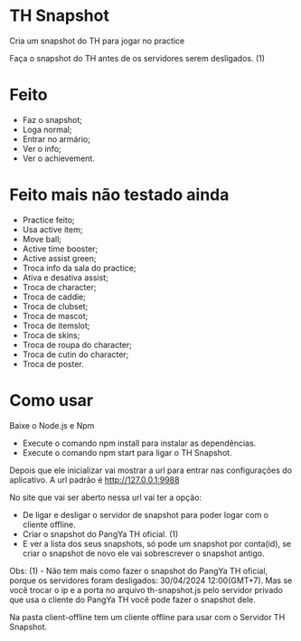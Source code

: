 # TH Snapshot
Cria um snapshot do TH para jogar no practice

Faça o snapshot do TH antes de os servidores serem desligados. (1)

# Feito
- Faz o snapshot;
- Loga normal; 
- Entrar no armário;
- Ver o info;
- Ver o achievement.

# Feito mais não testado ainda
- Practice feito;
- Usa active item;
- Move ball;
- Active time booster;
- Active assist green;
- Troca info da sala do practice;
- Ativa e desativa assist;
- Troca de character;
- Troca de caddie;
- Troca de clubset;
- Troca de mascot;
- Troca de itemslot;
- Troca de skins;
- Troca de roupa do character;
- Troca de cutin do character;
- Troca de poster.

# Como usar
Baixe o Node.js e Npm

- Execute o comando npm install para instalar as dependências.
- Execute o comando npm start para ligar o TH Snapshot.

Depois que ele inicializar vai mostrar a url para entrar nas configurações do aplicativo.
A url padrão é http://127.0.0.1:9988

No site que vai ser aberto nessa url vai ter a opção:
- De ligar e desligar o servidor de snapshot para poder logar com o cliente offline.
- Criar o snapshot do PangYa TH oficial. (1)
- E ver a lista dos seus snapshots, só pode um snapshot por conta(id), se criar o snapshot de novo ele vai sobrescrever o snapshot antigo.

Obs:
(1) - Não tem mais como fazer o snapshot do PangYa TH oficial, porque os servidores foram desligados: 30/04/2024 12:00(GMT+7). 
Mas se você trocar o ip e a porta no arquivo th-snapshot.js pelo servidor privado que usa o cliente do PangYa TH você pode fazer o snapshot dele.

Na pasta client-offline tem um cliente offline para usar com o Servidor TH Snapshot.
